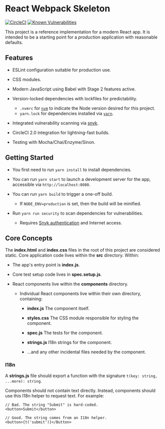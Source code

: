 # React Webpack Skeleton

[![CircleCI](https://circleci.com/gh/fokye/react-webpack-skeleton.svg?style=svg)](https://circleci.com/gh/fokye/react-webpack-skeleton)
[![Known Vulnerabilities](https://snyk.io/test/github/fokye/react-webpack-skeleton/badge.svg)](https://snyk.io/test/github/fokye/react-webpack-skeleton)

This project is a reference implementation for a modern React app.
It is intended to be a starting point for a *production* application
with reasonable defaults.

## Features

 * ESLint configuration suitable for production use.

 * CSS modules.

 * Modern JavaScript using Babel with Stage 2 features active.

 * Version-locked dependencies with lockfiles for predictability.

   * `.nvmrc` for [`nvm`](https://github.com/creationix/nvm) to indicate the Node version desired for this project.
   * `yarn.lock` for dependencies installed via [`yarn`](https://yarnpkg.com/).

 * Integrated vulnerability scanning via [snyk](https://snyk.io/).

 * CircleCI 2.0 integration for lightning-fast builds.

 * Testing with Mocha/Chai/Enzyme/Sinon.

## Getting Started

 * You first need to run `yarn install` to install dependencies.

 * You can run `yarn start` to launch a development server for the app, accessible via `http://localhost:8080`.

 * You can run `yarn build` to trigger a one-off build.

   * If `NODE_ENV=production` is set, then the build will be minified.

 * Run `yarn run security` to scan dependencies for vulnerabilities.

   * Requires [Snyk authentication](https://snyk.io/docs/using-snyk) and Internet access.

## Core Concepts

The **index.html** and **index.css** files in the root of this project are considered static.
Core application code lives within the **src** directory. Within:

 * The app's entry point is **index.js**.

 * Core test setup code lives in **spec.setup.js**.

 * React components live within the **components** directory.

   * Individual React components live within their own directory, containing:

     * **index.js** The component itself.

     * **styles.css** The CSS module responsible for styling the component.

     * **spec.js** The tests for the component.

     * **strings.js** I18n strings for the component.

     * …and any other incidental files needed by the component.

### I18n

A **strings.js** file should export a function with the signature `t(key: string, ...more): string`.

Components should not contain text directly. Instead, components should use this I18n helper to request
text. For example:

    // Bad. The string "Submit" is hard-coded.
    <button>Submit</button>
    
    // Good. The string comes from an I18n helper.
    <button>{t('submit')}</Button>

